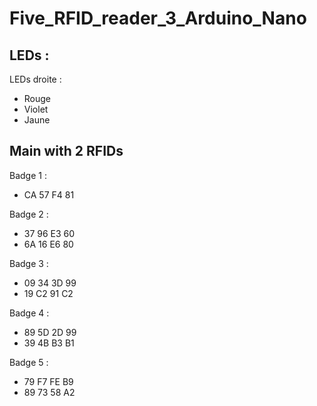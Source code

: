 # Five_RFID_reader_3_Arduino_Nano

## LEDs : 

LEDs droite : 
  - Rouge
  - Violet
  - Jaune

## Main with 2 RFIDs

Badge 1 :
  - CA 57 F4 81

Badge 2 :
  - 37 96 E3 60
  - 6A 16 E6 80
  
Badge 3 :
  - 09 34 3D 99
  - 19 C2 91 C2
  
Badge 4 :
  - 89 5D 2D 99
  - 39 4B B3 B1
  
Badge 5 :
  - 79 F7 FE B9
  - 89 73 58 A2
